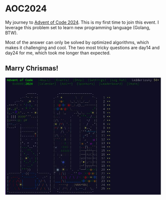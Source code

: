 # AOC2024
My journey to [Advent of Code 2024](https://adventofcode.com/2024).
This is my first time to join this event.
I leverage this problem set to learn new programming language (Golang, BTW).

Most of the answer can only be solved by optimized algorithms, which makes it challenging and cool.
The two most tricky questions are day14 and day24 for me, which took me longer than expected.

## Marry Chrismas!
![All 50 stars!](/screenshot.jpg)
